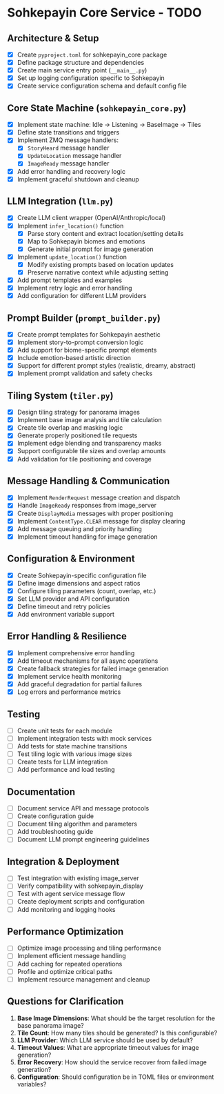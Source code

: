 # Sohkepayin Core Service - TODO

## Architecture & Setup
- [x] Create `pyproject.toml` for sohkepayin_core package
- [x] Define package structure and dependencies
- [x] Create main service entry point (`__main__.py`)
- [x] Set up logging configuration specific to Sohkepayin
- [x] Create service configuration schema and default config file

## Core State Machine (`sohkepayin_core.py`)
- [x] Implement state machine: Idle → Listening → BaseImage → Tiles
- [x] Define state transitions and triggers
- [x] Implement ZMQ message handlers:
  - [x] `StoryHeard` message handler
  - [x] `UpdateLocation` message handler  
  - [x] `ImageReady` message handler
- [x] Add error handling and recovery logic
- [x] Implement graceful shutdown and cleanup

## LLM Integration (`llm.py`)
- [x] Create LLM client wrapper (OpenAI/Anthropic/local)
- [x] Implement `infer_location()` function
  - [x] Parse story content and extract location/setting details
  - [x] Map to Sohkepayin biomes and emotions
  - [x] Generate initial prompt for image generation
- [x] Implement `update_location()` function
  - [x] Modify existing prompts based on location updates
  - [x] Preserve narrative context while adjusting setting
- [x] Add prompt templates and examples
- [x] Implement retry logic and error handling
- [x] Add configuration for different LLM providers

## Prompt Builder (`prompt_builder.py`)
- [x] Create prompt templates for Sohkepayin aesthetic
- [x] Implement story-to-prompt conversion logic
- [x] Add support for biome-specific prompt elements
- [x] Include emotion-based artistic direction
- [x] Support for different prompt styles (realistic, dreamy, abstract)
- [x] Implement prompt validation and safety checks

## Tiling System (`tiler.py`)
- [x] Design tiling strategy for panorama images
- [x] Implement base image analysis and tile calculation
- [x] Create tile overlap and masking logic
- [x] Generate properly positioned tile requests
- [x] Implement edge blending and transparency masks
- [x] Support configurable tile sizes and overlap amounts
- [x] Add validation for tile positioning and coverage

## Message Handling & Communication
- [x] Implement `RenderRequest` message creation and dispatch
- [x] Handle `ImageReady` responses from image_server
- [x] Create `DisplayMedia` messages with proper positioning
- [x] Implement `ContentType.CLEAR` message for display clearing
- [x] Add message queuing and priority handling
- [x] Implement timeout handling for image generation

## Configuration & Environment
- [x] Create Sohkepayin-specific configuration file
- [x] Define image dimensions and aspect ratios
- [x] Configure tiling parameters (count, overlap, etc.)
- [x] Set LLM provider and API configuration
- [x] Define timeout and retry policies
- [x] Add environment variable support

## Error Handling & Resilience
- [x] Implement comprehensive error handling
- [x] Add timeout mechanisms for all async operations
- [x] Create fallback strategies for failed image generation
- [x] Implement service health monitoring
- [x] Add graceful degradation for partial failures
- [x] Log errors and performance metrics

## Testing
- [ ] Create unit tests for each module
- [ ] Implement integration tests with mock services
- [ ] Add tests for state machine transitions
- [ ] Test tiling logic with various image sizes
- [ ] Create tests for LLM integration
- [ ] Add performance and load testing

## Documentation
- [ ] Document service API and message protocols
- [ ] Create configuration guide
- [ ] Document tiling algorithm and parameters
- [ ] Add troubleshooting guide
- [ ] Document LLM prompt engineering guidelines

## Integration & Deployment
- [ ] Test integration with existing image_server
- [ ] Verify compatibility with sohkepayin_display
- [ ] Test with agent service message flow
- [ ] Create deployment scripts and configuration
- [ ] Add monitoring and logging hooks

## Performance Optimization
- [ ] Optimize image processing and tiling performance
- [ ] Implement efficient message handling
- [ ] Add caching for repeated operations
- [ ] Profile and optimize critical paths
- [ ] Implement resource management and cleanup

## Questions for Clarification
1. **Base Image Dimensions**: What should be the target resolution for the base panorama image?
2. **Tile Count**: How many tiles should be generated? Is this configurable?
3. **LLM Provider**: Which LLM service should be used by default?
4. **Timeout Values**: What are appropriate timeout values for image generation?
5. **Error Recovery**: How should the service recover from failed image generation?
6. **Configuration**: Should configuration be in TOML files or environment variables?
